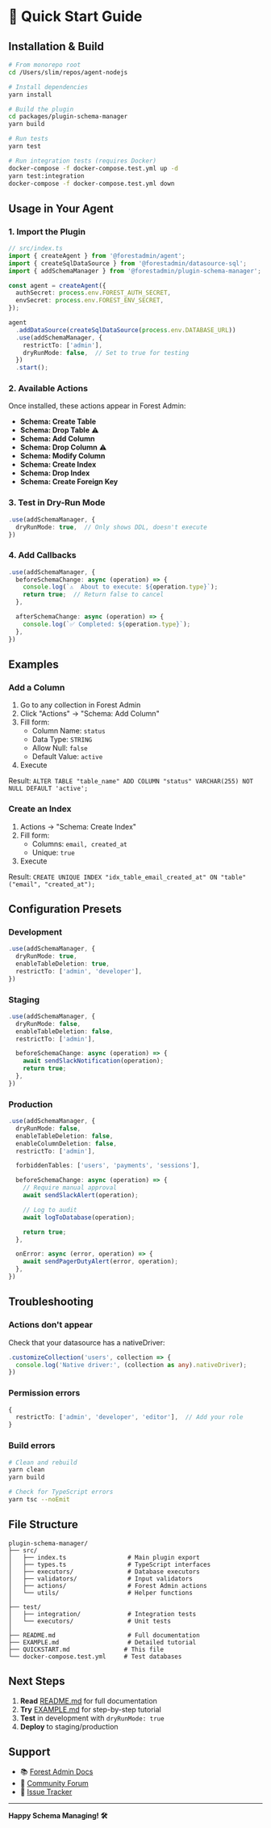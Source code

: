 # 🚀 Quick Start Guide

## Installation & Build

```bash
# From monorepo root
cd /Users/slim/repos/agent-nodejs

# Install dependencies
yarn install

# Build the plugin
cd packages/plugin-schema-manager
yarn build

# Run tests
yarn test

# Run integration tests (requires Docker)
docker-compose -f docker-compose.test.yml up -d
yarn test:integration
docker-compose -f docker-compose.test.yml down
```

## Usage in Your Agent

### 1. Import the Plugin

```typescript
// src/index.ts
import { createAgent } from '@forestadmin/agent';
import { createSqlDataSource } from '@forestadmin/datasource-sql';
import { addSchemaManager } from '@forestadmin/plugin-schema-manager';

const agent = createAgent({
  authSecret: process.env.FOREST_AUTH_SECRET,
  envSecret: process.env.FOREST_ENV_SECRET,
});

agent
  .addDataSource(createSqlDataSource(process.env.DATABASE_URL))
  .use(addSchemaManager, {
    restrictTo: ['admin'],
    dryRunMode: false,  // Set to true for testing
  })
  .start();
```

### 2. Available Actions

Once installed, these actions appear in Forest Admin:

- **Schema: Create Table**
- **Schema: Drop Table** ⚠️
- **Schema: Add Column**
- **Schema: Drop Column** ⚠️
- **Schema: Modify Column**
- **Schema: Create Index**
- **Schema: Drop Index**
- **Schema: Create Foreign Key**

### 3. Test in Dry-Run Mode

```typescript
.use(addSchemaManager, {
  dryRunMode: true,  // Only shows DDL, doesn't execute
})
```

### 4. Add Callbacks

```typescript
.use(addSchemaManager, {
  beforeSchemaChange: async (operation) => {
    console.log(`⚠️  About to execute: ${operation.type}`);
    return true;  // Return false to cancel
  },

  afterSchemaChange: async (operation) => {
    console.log(`✅ Completed: ${operation.type}`);
  },
})
```

## Examples

### Add a Column

1. Go to any collection in Forest Admin
2. Click "Actions" → "Schema: Add Column"
3. Fill form:
   - Column Name: `status`
   - Data Type: `STRING`
   - Allow Null: `false`
   - Default Value: `active`
4. Execute

Result: `ALTER TABLE "table_name" ADD COLUMN "status" VARCHAR(255) NOT NULL DEFAULT 'active';`

### Create an Index

1. Actions → "Schema: Create Index"
2. Fill form:
   - Columns: `email, created_at`
   - Unique: `true`
3. Execute

Result: `CREATE UNIQUE INDEX "idx_table_email_created_at" ON "table" ("email", "created_at");`

## Configuration Presets

### Development

```typescript
.use(addSchemaManager, {
  dryRunMode: true,
  enableTableDeletion: true,
  restrictTo: ['admin', 'developer'],
})
```

### Staging

```typescript
.use(addSchemaManager, {
  dryRunMode: false,
  enableTableDeletion: false,
  restrictTo: ['admin'],

  beforeSchemaChange: async (operation) => {
    await sendSlackNotification(operation);
    return true;
  },
})
```

### Production

```typescript
.use(addSchemaManager, {
  dryRunMode: false,
  enableTableDeletion: false,
  enableColumnDeletion: false,
  restrictTo: ['admin'],

  forbiddenTables: ['users', 'payments', 'sessions'],

  beforeSchemaChange: async (operation) => {
    // Require manual approval
    await sendSlackAlert(operation);

    // Log to audit
    await logToDatabase(operation);

    return true;
  },

  onError: async (error, operation) => {
    await sendPagerDutyAlert(error, operation);
  },
})
```

## Troubleshooting

### Actions don't appear

Check that your datasource has a nativeDriver:

```typescript
.customizeCollection('users', collection => {
  console.log('Native driver:', (collection as any).nativeDriver);
})
```

### Permission errors

```typescript
{
  restrictTo: ['admin', 'developer', 'editor'],  // Add your role
}
```

### Build errors

```bash
# Clean and rebuild
yarn clean
yarn build

# Check for TypeScript errors
yarn tsc --noEmit
```

## File Structure

```
plugin-schema-manager/
├── src/
│   ├── index.ts                 # Main plugin export
│   ├── types.ts                 # TypeScript interfaces
│   ├── executors/               # Database executors
│   ├── validators/              # Input validators
│   ├── actions/                 # Forest Admin actions
│   └── utils/                   # Helper functions
│
├── test/
│   ├── integration/             # Integration tests
│   └── executors/               # Unit tests
│
├── README.md                    # Full documentation
├── EXAMPLE.md                   # Detailed tutorial
├── QUICKSTART.md               # This file
└── docker-compose.test.yml     # Test databases
```

## Next Steps

1. **Read** [README.md](./README.md) for full documentation
2. **Try** [EXAMPLE.md](./EXAMPLE.md) for step-by-step tutorial
3. **Test** in development with `dryRunMode: true`
4. **Deploy** to staging/production

## Support

- 📚 [Forest Admin Docs](https://docs.forestadmin.com)
- 💬 [Community Forum](https://community.forestadmin.com)
- 🐛 [Issue Tracker](https://github.com/ForestAdmin/agent-nodejs/issues)

---

**Happy Schema Managing! 🛠️**
